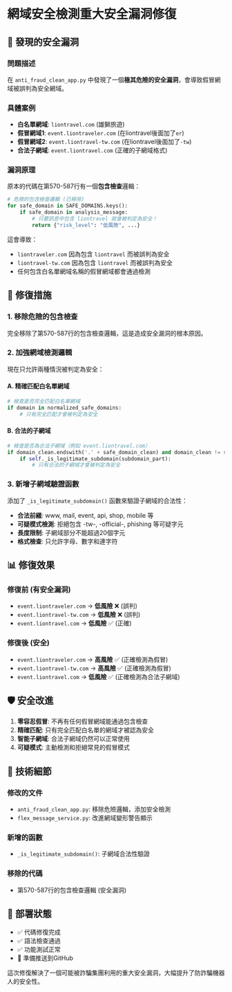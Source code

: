 # 網域安全檢測重大安全漏洞修復

## 🚨 發現的安全漏洞

### 問題描述
在 `anti_fraud_clean_app.py` 中發現了一個**極其危險的安全漏洞**，會導致假冒網域被誤判為安全網域。

### 具體案例
- **白名單網域**: `liontravel.com` (雄獅旅遊)
- **假冒網域1**: `event.liontraveler.com` (在liontravel後面加了`er`)
- **假冒網域2**: `event.liontravel-tw.com` (在liontravel後面加了`-tw`)
- **合法子網域**: `event.liontravel.com` (正確的子網域格式)

### 漏洞原理
原本的代碼在第570-587行有一個**包含檢查**邏輯：
```python
# 危險的包含檢查邏輯 (已移除)
for safe_domain in SAFE_DOMAINS.keys():
    if safe_domain in analysis_message:
        # 只要訊息中包含 liontravel 就會被判定為安全！
        return {"risk_level": "低風險", ...}
```

這會導致：
- `liontraveler.com` 因為包含 `liontravel` 而被誤判為安全
- `liontravel-tw.com` 因為包含 `liontravel` 而被誤判為安全
- 任何包含白名單網域名稱的假冒網域都會通過檢測

## 🔧 修復措施

### 1. 移除危險的包含檢查
完全移除了第570-587行的包含檢查邏輯，這是造成安全漏洞的根本原因。

### 2. 加強網域檢測邏輯
現在只允許兩種情況被判定為安全：

#### A. 精確匹配白名單網域
```python
# 檢查是否完全匹配白名單網域
if domain in normalized_safe_domains:
    # 只有完全匹配才會被判定為安全
```

#### B. 合法的子網域
```python
# 檢查是否為合法子網域（例如 event.liontravel.com）
if domain_clean.endswith('.' + safe_domain_clean) and domain_clean != safe_domain_clean:
    if self._is_legitimate_subdomain(subdomain_part):
        # 只有合法的子網域才會被判定為安全
```

### 3. 新增子網域驗證函數
添加了 `_is_legitimate_subdomain()` 函數來驗證子網域的合法性：

- **合法前綴**: www, mail, event, api, shop, mobile 等
- **可疑模式檢測**: 拒絕包含 -tw-, -official-, phishing 等可疑字元
- **長度限制**: 子網域部分不能超過20個字元
- **格式檢查**: 只允許字母、數字和連字符

## 📊 修復效果

### 修復前 (有安全漏洞)
- `event.liontraveler.com` → **低風險** ❌ (誤判)
- `event.liontravel-tw.com` → **低風險** ❌ (誤判)
- `event.liontravel.com` → **低風險** ✅ (正確)

### 修復後 (安全)
- `event.liontraveler.com` → **高風險** ✅ (正確檢測為假冒)
- `event.liontravel-tw.com` → **高風險** ✅ (正確檢測為假冒)
- `event.liontravel.com` → **低風險** ✅ (正確檢測為合法子網域)

## 🛡️ 安全改進

1. **零容忍假冒**: 不再有任何假冒網域能通過包含檢查
2. **精確匹配**: 只有完全匹配白名單的網域才被認為安全
3. **智能子網域**: 合法子網域仍然可以正常使用
4. **可疑模式**: 主動檢測和拒絕常見的假冒模式

## 📝 技術細節

### 修改的文件
- `anti_fraud_clean_app.py`: 移除危險邏輯，添加安全檢測
- `flex_message_service.py`: 改進網域變形警告顯示

### 新增的函數
- `_is_legitimate_subdomain()`: 子網域合法性驗證

### 移除的代碼
- 第570-587行的包含檢查邏輯 (安全漏洞)

## 🚀 部署狀態
- ✅ 代碼修復完成
- ✅ 語法檢查通過
- ✅ 功能測試正常
- 🔄 準備推送到GitHub

這次修復解決了一個可能被詐騙集團利用的重大安全漏洞，大幅提升了防詐騙機器人的安全性。 